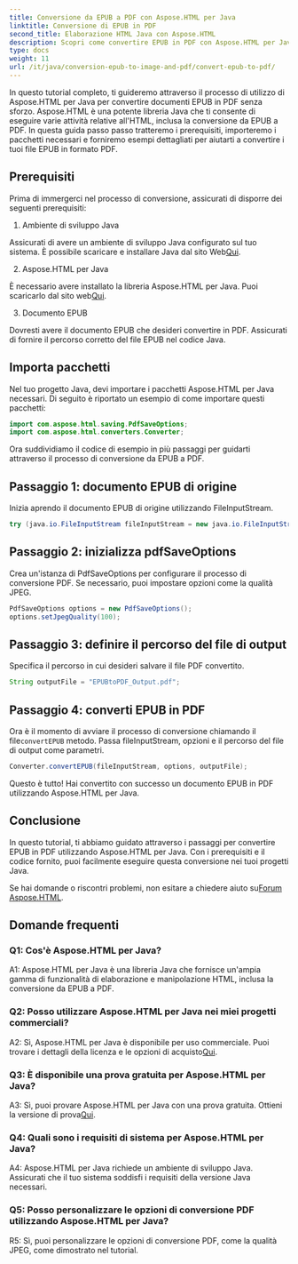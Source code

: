 ```yaml
---
title: Conversione da EPUB a PDF con Aspose.HTML per Java
linktitle: Conversione di EPUB in PDF
second_title: Elaborazione HTML Java con Aspose.HTML
description: Scopri come convertire EPUB in PDF con Aspose.HTML per Java. Questa guida passo passo copre prerequisiti, importazioni di pacchetti ed esempi di codice. Inizia con la conversione da EPUB a PDF.
type: docs
weight: 11
url: /it/java/conversion-epub-to-image-and-pdf/convert-epub-to-pdf/
---
```

In questo tutorial completo, ti guideremo attraverso il processo di utilizzo di Aspose.HTML per Java per convertire documenti EPUB in PDF senza sforzo. Aspose.HTML è una potente libreria Java che ti consente di eseguire varie attività relative all'HTML, inclusa la conversione da EPUB a PDF. In questa guida passo passo tratteremo i prerequisiti, importeremo i pacchetti necessari e forniremo esempi dettagliati per aiutarti a convertire i tuoi file EPUB in formato PDF.

## Prerequisiti

Prima di immergerci nel processo di conversione, assicurati di disporre dei seguenti prerequisiti:

1. Ambiente di sviluppo Java

 Assicurati di avere un ambiente di sviluppo Java configurato sul tuo sistema. È possibile scaricare e installare Java dal sito Web[Qui](https://www.oracle.com/java/).

2. Aspose.HTML per Java

 È necessario avere installato la libreria Aspose.HTML per Java. Puoi scaricarlo dal sito web[Qui](https://releases.aspose.com/html/java/).

3. Documento EPUB

Dovresti avere il documento EPUB che desideri convertire in PDF. Assicurati di fornire il percorso corretto del file EPUB nel codice Java.

## Importa pacchetti

Nel tuo progetto Java, devi importare i pacchetti Aspose.HTML per Java necessari. Di seguito è riportato un esempio di come importare questi pacchetti:

```java
import com.aspose.html.saving.PdfSaveOptions;
import com.aspose.html.converters.Converter;
```

Ora suddividiamo il codice di esempio in più passaggi per guidarti attraverso il processo di conversione da EPUB a PDF.

## Passaggio 1: documento EPUB di origine

Inizia aprendo il documento EPUB di origine utilizzando FileInputStream.

```java
try (java.io.FileInputStream fileInputStream = new java.io.FileInputStream("input.epub")) {
```

## Passaggio 2: inizializza pdfSaveOptions

Crea un'istanza di PdfSaveOptions per configurare il processo di conversione PDF. Se necessario, puoi impostare opzioni come la qualità JPEG.

```java
PdfSaveOptions options = new PdfSaveOptions();
options.setJpegQuality(100);
```

## Passaggio 3: definire il percorso del file di output

Specifica il percorso in cui desideri salvare il file PDF convertito.

```java
String outputFile = "EPUBtoPDF_Output.pdf";
```

## Passaggio 4: converti EPUB in PDF

 Ora è il momento di avviare il processo di conversione chiamando il file`convertEPUB` metodo. Passa fileInputStream, opzioni e il percorso del file di output come parametri.

```java
Converter.convertEPUB(fileInputStream, options, outputFile);
```

Questo è tutto! Hai convertito con successo un documento EPUB in PDF utilizzando Aspose.HTML per Java.

## Conclusione

In questo tutorial, ti abbiamo guidato attraverso i passaggi per convertire EPUB in PDF utilizzando Aspose.HTML per Java. Con i prerequisiti e il codice fornito, puoi facilmente eseguire questa conversione nei tuoi progetti Java.

 Se hai domande o riscontri problemi, non esitare a chiedere aiuto su[Forum Aspose.HTML](https://forum.aspose.com/).

## Domande frequenti

### Q1: Cos'è Aspose.HTML per Java?

A1: Aspose.HTML per Java è una libreria Java che fornisce un'ampia gamma di funzionalità di elaborazione e manipolazione HTML, inclusa la conversione da EPUB a PDF.

### Q2: Posso utilizzare Aspose.HTML per Java nei miei progetti commerciali?

 A2: Sì, Aspose.HTML per Java è disponibile per uso commerciale. Puoi trovare i dettagli della licenza e le opzioni di acquisto[Qui](https://purchase.aspose.com/buy).

### Q3: È disponibile una prova gratuita per Aspose.HTML per Java?

 A3: Sì, puoi provare Aspose.HTML per Java con una prova gratuita. Ottieni la versione di prova[Qui](https://releases.aspose.com/html/java).

### Q4: Quali sono i requisiti di sistema per Aspose.HTML per Java?

A4: Aspose.HTML per Java richiede un ambiente di sviluppo Java. Assicurati che il tuo sistema soddisfi i requisiti della versione Java necessari.

### Q5: Posso personalizzare le opzioni di conversione PDF utilizzando Aspose.HTML per Java?

R5: Sì, puoi personalizzare le opzioni di conversione PDF, come la qualità JPEG, come dimostrato nel tutorial.